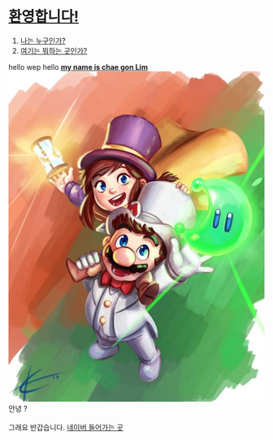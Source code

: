 <head>
  <body>


<meta charset="utf-8">

<title>나의 홈페이지</title>
<h1><a href="index.html">환영합니다!</h1>
<ol>
<li><a href="1.html">나는 누구인가?</a></li>
<li><a href="2.html">여기는 뭐하는 곳인가?</a></li>
</ol>
hello wep
hello <strong><u>my name is chae gon Lim</u></strong>
<img src="90d.jpg"width="%5">
안녕 ?
<br><br>그래요 반갑습니다.
<a href="http://naver.com" target="_blank" title="naver.com">네이버 들어가는 곳</a>
</body>
</head>
